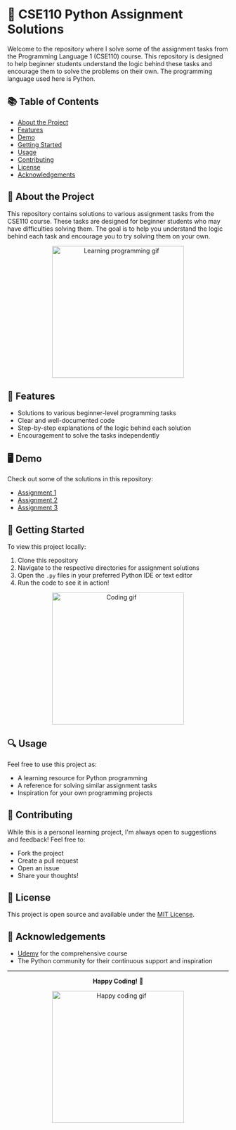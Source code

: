 # 🚀 CSE110 Python Assignment Solutions

Welcome to the repository where I solve some of the assignment tasks from the Programming Language 1 (CSE110) course. This repository is designed to help beginner students understand the logic behind these tasks and encourage them to solve the problems on their own. The programming language used here is Python.



## 📚 Table of Contents
- [About the Project](#about-the-project)
- [Features](#features)
- [Demo](#demo)
- [Getting Started](#getting-started)
- [Usage](#usage)
- [Contributing](#contributing)
- [License](#license)
- [Acknowledgements](#acknowledgements)

## 🌟 About the Project

This repository contains solutions to various assignment tasks from the CSE110 course. These tasks are designed for beginner students who may have difficulties solving them. The goal is to help you understand the logic behind each task and encourage you to try solving them on your own.

<div align="center">
  <img src="https://media.giphy.com/media/26tn33aiTi1jkl6H6/giphy.gif" width="300" alt="Learning programming gif">
</div>

## 🎨 Features

- Solutions to various beginner-level programming tasks
- Clear and well-documented code
- Step-by-step explanations of the logic behind each solution
- Encouragement to solve the tasks independently

## 🖥️ Demo

Check out some of the solutions in this repository:

- [Assignment 1](path/to/assignment1)
- [Assignment 2](path/to/assignment2)
- [Assignment 3](path/to/assignment3)

## 🚀 Getting Started

To view this project locally:

1. Clone this repository
2. Navigate to the respective directories for assignment solutions
3. Open the `.py` files in your preferred Python IDE or text editor
4. Run the code to see it in action!

<div align="center">
  <img src="https://media.giphy.com/media/xT9IgzoKnwFNmISR8I/giphy.gif" width="300" alt="Coding gif">
</div>

## 🔍 Usage

Feel free to use this project as:
- A learning resource for Python programming
- A reference for solving similar assignment tasks
- Inspiration for your own programming projects

## 🤝 Contributing

While this is a personal learning project, I'm always open to suggestions and feedback! Feel free to:
- Fork the project
- Create a pull request
- Open an issue
- Share your thoughts!

## 📜 License

This project is open source and available under the [MIT License](https://opensource.org/licenses/MIT).

## 🙏 Acknowledgements

- [Udemy](https://www.udemy.com/) for the comprehensive course
- The Python community for their continuous support and inspiration

---

<div align="center">

**Happy Coding!** 🎈

<img src="https://media.giphy.com/media/26tn33aiTi1jkl6H6/giphy.gif" width="300" alt="Happy coding gif">

</div>
